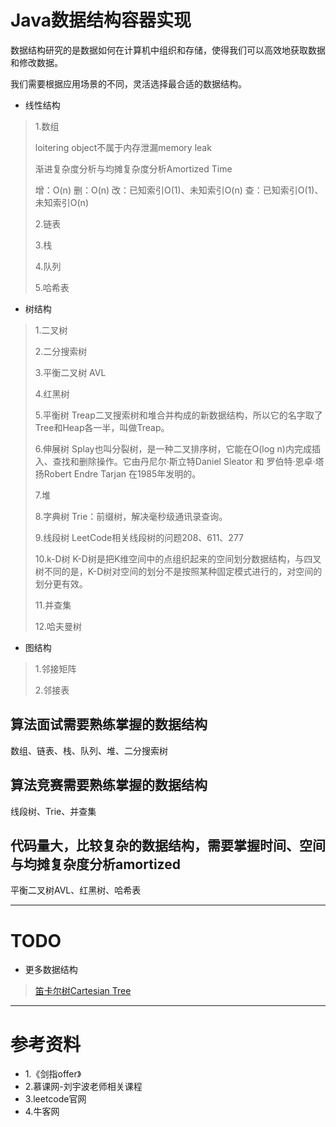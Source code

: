 # Java数据结构容器实现

数据结构研究的是数据如何在计算机中组织和存储，使得我们可以高效地获取数据和修改数据。

我们需要根据应用场景的不同，灵活选择最合适的数据结构。

* 线性结构
> 1.数组
> 
> loitering object不属于内存泄漏memory leak
> 
> 渐进复杂度分析与均摊复杂度分析Amortized Time
> 
> 增：O(n) 删：O(n) 改：已知索引O(1)、未知索引O(n) 查：已知索引O(1)、未知索引O(n)
> 
> 2.链表
> 
> 3.栈
> 
> 4.队列
> 
> 5.哈希表

* 树结构
> 1.二叉树
> 
> 2.二分搜索树
> 
> 3.平衡二叉树 AVL
> 
> 4.红黑树
> 
> 5.平衡树 Treap二叉搜索树和堆合并构成的新数据结构，所以它的名字取了Tree和Heap各一半，叫做Treap。
> 
> 6.伸展树 Splay也叫分裂树，是一种二叉排序树，它能在O(log n)内完成插入、查找和删除操作。它由丹尼尔·斯立特Daniel Sleator 和 罗伯特·恩卓·塔扬Robert Endre Tarjan 在1985年发明的。
> 
> 7.堆
> 
> 8.字典树 Trie：前缀树，解决毫秒级通讯录查询。 
> 
> 9.线段树 LeetCode相关线段树的问题208、611、277
> 
> 10.k-D树 K-D树是把K维空间中的点组织起来的空间划分数据结构，与四叉树不同的是，K-D树对空间的划分不是按照某种固定模式进行的，对空间的划分更有效。
> 
> 11.并查集
> 
> 12.哈夫曼树

* 图结构
> 1.邻接矩阵
> 
> 2.邻接表

## 算法面试需要熟练掌握的数据结构
数组、链表、栈、队列、堆、二分搜索树
## 算法竞赛需要熟练掌握的数据结构
线段树、Trie、并查集
## 代码量大，比较复杂的数据结构，需要掌握时间、空间与均摊复杂度分析amortized
平衡二叉树AVL、红黑树、哈希表

---

# TODO

* 更多数据结构
> [笛卡尔树Cartesian Tree](https://www.cnblogs.com/CaptainSlow/p/9282507.html)

---

# 参考资料

* 1.《剑指offer》
* 2.慕课网-刘宇波老师相关课程
* 3.leetcode官网
* 4.牛客网


